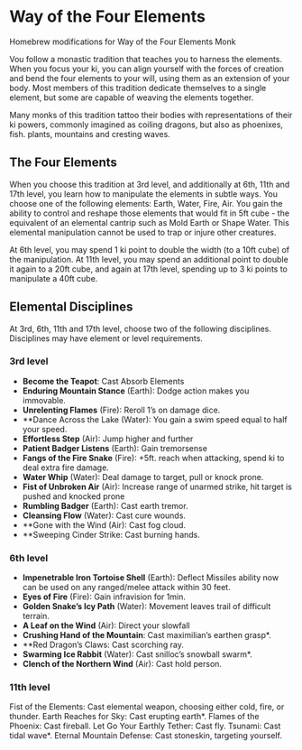# Way of the Four Elements
Homebrew modifications for Way of the Four Elements Monk

Vou follow a monastic tradition that teaches you to harness the elements. When you focus your ki, you can align yourself with the forces of creation and bend the four elements to your will, using them as an extension of your body. Most members of this tradition dedicate themselves to a single element, but some are capable of weaving the elements together.

Many monks of this tradition tattoo their bodies with representations of their ki powers, commonly imagined as coiling dragons, but also as phoenixes, fish. plants, mountains and cresting waves.

## The Four Elements
When you choose this tradition at 3rd level, and additionally at 6th, 11th and 17th level, you learn how to manipulate the elements in subtle ways. You choose one of the following elements: Earth, Water, Fire, Air. You gain the ability to control and reshape those elements that would fit in 5ft cube - the equivalent of an elemental cantrip such as Mold Earth or Shape Water. This elemental manipulation cannot be used to trap or injure other creatures.

At 6th level, you may spend 1 ki point to double the width (to a 10ft cube) of the manipulation. At 11th level, you may spend an additional point to double it again to a 20ft cube, and again at 17th level, spending up to 3 ki points to manipulate a 40ft cube.

## Elemental Disciplines
At 3rd, 6th, 11th and 17th level, choose two of the following disciplines. Disciplines may have element or level requirements.

### 3rd level
- **Become the Teapot**: Cast Absorb Elements
- **Enduring Mountain Stance** (Earth): Dodge action makes you immovable.
- **Unrelenting Flames** (Fire): Reroll 1’s on damage dice.
- **Dance Across the Lake (Water): You gain a swim speed equal to half your speed.
- **Effortless Step** (Air): Jump higher and further
- **Patient Badger Listens** (Earth): Gain tremorsense
- **Fangs of the Fire Snake** (Fire): +5ft. reach when attacking, spend ki to deal extra fire damage.
- **Water Whip** (Water): Deal damage to target, pull or knock prone.
- **Fist of Unbroken Air** (Air): Increase range of unarmed strike, hit target is pushed and knocked prone
- **Rumbling Badger** (Earth): Cast earth tremor.
- **Cleansing Flow** (Water): Cast cure wounds.
- **Gone with the Wind (Air): Cast fog cloud.
- **Sweeping Cinder Strike: Cast burning hands.

### 6th level
- **Impenetrable Iron Tortoise Shell** (Earth): Deflect Missiles ability now can be used on any ranged/melee attack within 30 feet.
- **Eyes of Fire** (Fire): Gain infravision for 1min.
- **Golden Snake’s Icy Path** (Water): Movement leaves trail of difficult terrain.
- **A Leaf on the Wind** (Air): Direct your slowfall
- **Crushing Hand of the Mountain**: Cast maximilian’s earthen grasp*.
- **Red Dragon’s Claws: Cast scorching ray.
- **Swarming Ice Rabbit** (Water): Cast snilloc’s snowball swarm*.
- **Clench of the Northern Wind** (Air): Cast hold person.

### 11th level
Fist of the Elements: Cast elemental weapon, choosing either cold, fire, or thunder.
Earth Reaches for Sky: Cast erupting earth*.
Flames of the Phoenix: Cast fireball.
Let Go Your Earthly Tether: Cast fly.
Tsunami: Cast tidal wave*.
Eternal Mountain Defense: Cast stoneskin, targeting yourself.
